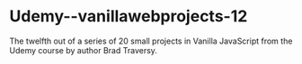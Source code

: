 # Udemy--vanillawebprojects-12
The twelfth out of a series of 20 small projects in Vanilla JavaScript from the Udemy course by author Brad Traversy.
